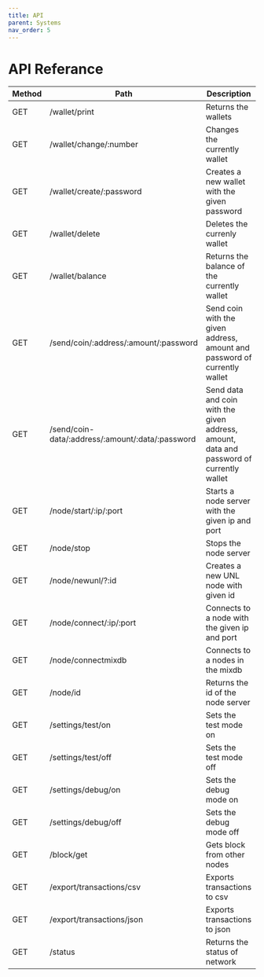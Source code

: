 ```yaml
---
title: API
parent: Systems
nav_order: 5
---
```


# API Referance

| Method | Path | Description |
|---|---|---|
| GET | /wallet/print | Returns the wallets |
| GET | /wallet/change/:number | Changes the currently wallet | 
| GET | /wallet/create/:password | Creates a new wallet with the given password |
| GET | /wallet/delete | Deletes the currenly wallet |
| GET | /wallet/balance | Returns the balance of the currently wallet |
| GET | /send/coin/:address/:amount/:password | Send coin with the given address, amount and password of currently wallet  |
| GET | /send/coin-data/:address/:amount/:data/:password | Send data and coin with the given address, amount, data and password of currently wallet  |
| GET | /node/start/:ip/:port | Starts a node server with the given ip and port |
| GET | /node/stop | Stops the node server |
| GET | /node/newunl/?:id | Creates a new UNL node with given id |
| GET | /node/connect/:ip/:port | Connects to a node with the given ip and port |
| GET | /node/connectmixdb | Connects to a nodes in the mixdb |
| GET | /node/id | Returns the id of the node server |
| GET | /settings/test/on | Sets the test mode on |
| GET | /settings/test/off | Sets the test mode off |
| GET | /settings/debug/on | Sets the debug mode on |
| GET | /settings/debug/off | Sets the debug mode off |
| GET | /block/get | Gets block from other nodes |
| GET | /export/transactions/csv | Exports transactions to csv |
| GET | /export/transactions/json | Exports transactions to json |
| GET | /status | Returns the status of network |
